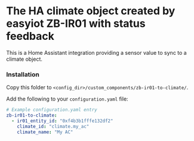 # The HA climate object created by easyiot ZB-IR01 with status feedback

This is a Home Assistant integration providing a sensor value to sync to a climate object.

### Installation

Copy this folder to `<config_dir>/custom_components/zb-ir01-to-climate/`.


Add the following to your `configuration.yaml` file:

```yaml
# Example configuration.yaml entry
zb-ir01-to-climate:
  - ir01_entity_id: "0xf4b3b1fffe132df2"
    climate_id: "climate.my_ac"
    climate_name: "My AC"
```
